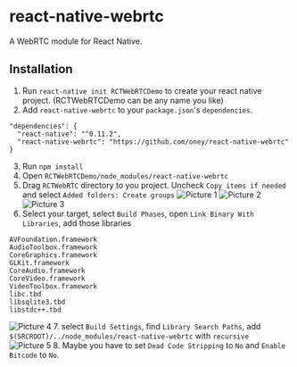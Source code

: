 # react-native-webrtc

A WebRTC module for React Native.

## Installation

1. Run `react-native init RCTWebRTCDemo` to create your react native project. (RCTWebRTCDemo can be any name you like)
2. Add `react-native-webrtc` to your `package.json`'s `dependencies`.
```
"dependencies": {
  "react-native": "^0.11.2",
  "react-native-webrtc": "https://github.com/oney/react-native-webrtc"
}
```
3. Run `npm install`
4. Open `RCTWebRTCDemo/node_modules/react-native-webrtc`
5. Drag `RCTWebRTC` directory to you project. Uncheck `Copy items if needed` and select `Added folders: Create groups`
![Picture 1](http://i.imgur.com/NRHANSq.jpg)
![Picture 2](http://i.imgur.com/8fX2fDM.jpg)
![Picture 3](http://i.imgur.com/vVDTIXD.jpg)
6. Select your target, select `Build Phases`, open `Link Binary With Libraries`, add those libraries
```
AVFoundation.framework
AudioToolbox.framework
CoreGraphics.framework
GLKit.framework
CoreAudio.framework
CoreVideo.framework
VideoToolbox.framework
libc.tbd
libsqlite3.tbd
libstdc++.tbd
```
![Picture 4](http://i.imgur.com/hHNfKkZ.jpg)
7. select `Build Settings`, find `Library Search Paths`, add `$(SRCROOT)/../node_modules/react-native-webrtc` with `recursive`
![Picture 5](http://i.imgur.com/L3QkvzG.jpg)
8. Maybe you have to set `Dead Code Stripping` to `No` and `Enable Bitcode` to `No`.
